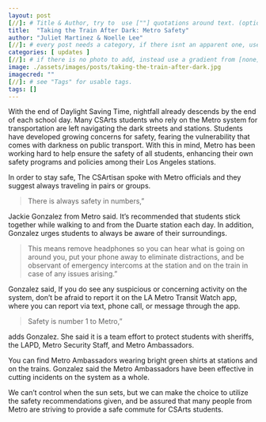 ```yaml
---
layout: post
[//]: # Title & Author, try to  use [""] quotations around text. (optional, just formality).
title:  "Taking the Train After Dark: Metro Safety"
author: "Juliet Martinez & Noelle Lee"
[//]: # every post needs a category, if there isnt an apparent one, use [misc].
categories: [ updates ]
[//]: # if there is no photo to add, instead use a gradient from [none] folder by picking a number from 1-10. (all gradients are .jpg)
image: ./assets/images/posts/taking-the-train-after-dark.jpg
imagecred: ""
[//]: # see "Tags" for usable tags.
tags: []
---
```

With the end of Daylight Saving Time, nightfall already descends by the end of each school day. Many CSArts students who rely on the Metro system for transportation are left navigating the dark streets and stations. Students have developed growing concerns for safety, fearing the vulnerability that comes with darkness on public transport. With this in mind, Metro has been working hard to help ensure the safety of all students, enhancing their own safety programs and policies among their Los Angeles stations. 

In order to stay safe, The CSArtisan spoke with Metro officials and they suggest always traveling in pairs or groups. 

> There is always safety in numbers,” 

Jackie Gonzalez from Metro said. It’s recommended that students stick together while walking to and from the Duarte station each day. In addition, Gonzalez urges students to always be aware of their surroundings. 

> This means remove headphones so you can hear what is going on around you, put your phone away to eliminate distractions, and be observant of emergency intercoms at the station and on the train in case of any issues arising.” 

Gonzalez said, If you do see any suspicious or concerning activity on the system, don’t be afraid to report it on the LA Metro Transit Watch app, where you can report via text, phone call, or message through the app.

> Safety is number 1 to Metro,” 

adds Gonzalez. She said it is a team effort to protect students with sheriffs, the LAPD, Metro Security Staff, and Metro Ambassadors. 

You can find Metro Ambassadors wearing bright green shirts at stations and on the trains. Gonzalez said the Metro Ambassadors have been effective in cutting incidents on the system as a whole. 

We can’t control when the sun sets, but we can make the choice to utilize the safety recommendations given, and be assured that many people from Metro are striving to provide a safe commute for CSArts students.